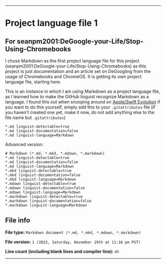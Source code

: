  
***

# Project language file 1

## For seanpm2001:DeGoogle-your-Life/Stop-Using-Chromebooks

I chose Markdown as the first project language file for this project (seanpm2001:DeGoogle-your-Life/Stop-Using-Chromebooks) as this project is just documentation and an article set on DeGoogling from the usage of Chromebooks and ChromeOS. It is getting its own project language file, starting here.

This is an instance in which I am using Markdown as a project language file, as I learned how to make the GitHub linguist recognize Markdown as a language. I found this out when snooping around on [Apple/Swift Evolution](https://github.com/apple/swift-evolution/blob/main/.gitattributes) if you want to do this yourself, simply add this to your `.gitattributes` file (if you haven't created one yet, make it now, do not add anything else to the file name but `.gitattributes`)

```gitattributes
*.md linguist-detectable=true
*.md linguist-documentation=false
*.md linguist-language=Markdown
```

Advanced version:

```gitattributes
# Markdown (*.md, *.mkd, *.mdown, *.markdown)
*.md linguist-detectable=true
*.md linguist-documentation=false
*.md linguist-language=Markdown
*.mkd linguist-detectable=true
*.mkd linguist-documentation=false
*.mkd linguist-language=Markdown
*.mdown linguist-detectable=true
*.mdown linguist-documentation=false
*.mdown linguist-language=Markdown
*.markdown linguist-detectable=true
*.markdown linguist-documentation=false
*.markdown linguist-language=Markdown
```

## File info

**File type:** `Markdown document (*.md, *.mkd, *.mdown, *.markdown)`

**File version:** `1 (2022, Saturday, November 19th at 11:18 pm PST)`

**Line count (including blank lines and compiler line):** `45`

***
